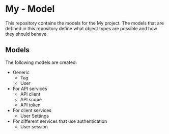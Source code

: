 # My - Model

This repository contains the models for the My project. The models that are defined in this repository define what object types are possible and how they should behave.

## Models

The following models are created:

-   Generic
    -   Tag
    -   User
-   For API services
    -   API client
    -   API scope
    -   API token
-   For client services
    -   User Settings
-   For different services that use authentication
    -   User session